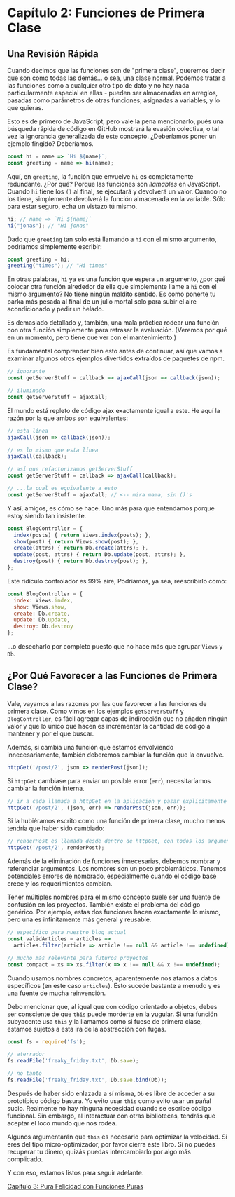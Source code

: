# Capítulo 2: Funciones de Primera Clase

## Una Revisión Rápida
Cuando decimos que las funciones son de "primera clase", queremos decir que son como todas las demás... o sea, una clase normal. Podemos tratar a las funciones como a cualquier otro tipo de dato y no hay nada particularmente especial en ellas - pueden ser almacenadas en arreglos, pasadas como parámetros de otras funciones, asignadas a variables, y lo que quieras.

Esto es de primero de JavaScript, pero vale la pena mencionarlo, pués una búsqueda rápida de código en GitHub mostrará la evasión colectiva, o tal vez la ignorancia generalizada de este concepto. ¿Deberíamos poner un ejemplo fingido? Deberíamos.

```js
const hi = name => `Hi ${name}`;
const greeting = name => hi(name);
```

Aquí, en `greeting`, la función que envuelve `hi` es completamente redundante. ¿Por qué? Porque las funciones son *llamables* en JavaScript. Cuando `hi` tiene los `()` al final, se ejecutará y devolverá un valor. Cuando no los tiene, simplemente devolverá la función almacenada en la variable. Sólo para estar seguro, echa un vistazo tú mismo.

```js
hi; // name => `Hi ${name}`
hi("jonas"); // "Hi jonas"
```

Dado que `greeting` tan solo está llamando a `hi` con el mismo argumento, podríamos simplemente escribir:

```js
const greeting = hi;
greeting("times"); // "Hi times"
```

En otras palabras, `hi` ya es una función que espera un argumento, ¿por qué colocar otra función alrededor de ella que simplemente llame a `hi` con el mismo argumento? No tiene ningún maldito sentido. Es como ponerte tu parka más pesada al final de un julio mortal solo para subir el aire acondicionado y pedir un helado.

Es demasiado detallado y, también, una mala práctica rodear una función con otra función simplemente para retrasar la evaluación. (Veremos por qué en un momento, pero tiene que ver con el mantenimiento.)

Es fundamental comprender bien esto antes de continuar, así que vamos a examinar algunos otros ejemplos divertidos extraídos de paquetes de npm.

```js
// ignorante
const getServerStuff = callback => ajaxCall(json => callback(json));

// iluminado
const getServerStuff = ajaxCall;
```

El mundo está repleto de código ajax exactamente igual a este. He aquí la razón por la que ambos son equivalentes:

```js
// esta línea
ajaxCall(json => callback(json));

// es lo mismo que esta línea
ajaxCall(callback);

// así que refactorizamos getServerStuff
const getServerStuff = callback => ajaxCall(callback);

// ...la cual es equivalente a esto
const getServerStuff = ajaxCall; // <-- mira mama, sin ()'s
```

Y así, amigos, es cómo se hace. Uno más para que entendamos porque estoy siendo tan insistente.

```js
const BlogController = {
  index(posts) { return Views.index(posts); },
  show(post) { return Views.show(post); },
  create(attrs) { return Db.create(attrs); },
  update(post, attrs) { return Db.update(post, attrs); },
  destroy(post) { return Db.destroy(post); },
};
```

Este ridículo controlador es 99% aire, Podríamos, ya sea, reescribirlo como:

```js
const BlogController = {
  index: Views.index,
  show: Views.show,
  create: Db.create,
  update: Db.update,
  destroy: Db.destroy
};
```

...o desecharlo por completo puesto que no hace más que agrupar `Views` y `Db`.

## ¿Por Qué Favorecer a las Funciones de Primera Clase?

Vale, vayamos a las razones por las que favorecer a las funciones de primera clase. Como vimos en los ejemplos `getServerStuff` y `BlogController`, es fácil agregar capas de indirección que no añaden ningún valor y que lo único que hacen es incrementar la cantidad de código a mantener y por el que buscar.

Además, si cambia una función que estamos envolviendo innecesariamente, también deberemos cambiar la función que la envuelve.

```js
httpGet('/post/2', json => renderPost(json));
```

Si `httpGet` cambiase para enviar un posible error (`err`), necesitaríamos cambiar la función interna.

```js
// ir a cada llamada a httpGet en la aplicación y pasar explícitamente err.
httpGet('/post/2', (json, err) => renderPost(json, err));
```

Si la hubiéramos escrito como una función de primera clase, mucho menos tendría que haber sido cambiado:

```js
// renderPost es llamada desde dentro de httpGet, con todos los argumentos que quiera
httpGet('/post/2', renderPost);
```

Además de la eliminación de funciones innecesarias, debemos nombrar y referenciar argumentos. Los nombres son un poco problemáticos. Tenemos potenciales errores de nombrado, especialmente cuando el código base crece y los requerimientos cambian.

Tener múltiples nombres para el mismo concepto suele ser una fuente de confusión en los proyectos. También existe el problema del código genérico. Por ejemplo, estas dos funciones hacen exactamente lo mismo, pero una es infinitamente más general y reusable.

```js
// específico para nuestro blog actual
const validArticles = articles =>
  articles.filter(article => article !== null && article !== undefined),

// mucho más relevante para futuros proyectos
const compact = xs => xs.filter(x => x !== null && x !== undefined);
```

Cuando usamos nombres concretos, aparentemente nos atamos a datos específicos (en este caso `articles`). Esto sucede bastante a menudo y es una fuente de mucha reinvención.

Debo mencionar que, al igual que con código orientado a objetos, debes ser consciente de que `this` puede morderte en la yugular. Si una función subyacente usa `this` y la llamamos como si fuese de primera clase, estamos sujetos a esta ira de la abstracción con fugas.

```js
const fs = require('fs');

// aterrador
fs.readFile('freaky_friday.txt', Db.save);

// no tanto
fs.readFile('freaky_friday.txt', Db.save.bind(Db));
```

Después de haber sido enlazada a sí misma, `Db` es libre de acceder a su prototípico código basura. Yo evito usar `this` como evito usar un pañal sucio. Realmente no hay ninguna necesidad cuando se escribe código funcional. Sin embargo, al interactuar con otras bibliotecas, tendrás que aceptar el loco mundo que nos rodea.

Algunos argumentarán que `this` es necesario para optimizar la velocidad. Si eres del tipo micro-optimizador, por favor cierra este libro. Si no puedes recuperar tu dinero, quizás puedas intercambiarlo por algo más complicado.

Y con eso, estamos listos para seguir adelante.

[Capítulo 3: Pura Felicidad con Funciones Puras](ch03-es.md)
